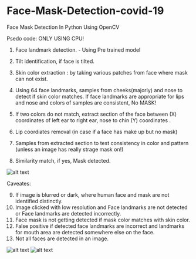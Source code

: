 # Face-Mask-Detection-covid-19
Face Mask Detection In Python Using OpenCV

Psedo code: ONLY USING CPU!

1. Face landmark detection. - Using Pre trained model 
2. Tilt identification, if face is tilted.
3. Skin color extraction : by taking various patches from face where mask can not exist.
4. Using 64 face landmarks, samples from cheeks(majorly) and nose to detect if skin color matches.
If face landmarks are appropriate for lips and nose and colors of samples are consistent, No MASK!


5. If two colors do not match, extract section of the face between (X) coordinates of left ear to right ear, nose to chin (Y) coordinates .
6. Lip coordiates removal (in case if a face has make up but no mask)
7. Samples from extracted section to test consistency in color and pattern (unless an image has really strage mask on!)
8. Similarity match, if yes, Mask detected.

![alt text](https://github.com/Deepika-Sharma08/Face-Mask-Detection-covid-19/tree/master/output/img.JPG?raw=true)




Caveates:

9. If image is blurred or dark, where human face and mask are not identified distinctly.
10. Image clicked with low resolution and Face landmarks are not detected or Face landmarks are detected incorrectly.
11. Face mask is not getting detected if mask color matches with skin color.
12. False positive if detected face landmarks are incorrect and landmarks for mouth area are detected somewhere else on the face.
11. Not all faces are detected in an image. 


![alt text](https://github.com/Deepika-Sharma08/Face-Mask-Detection-covid-19/tree/master/output/img7.jpg?raw=true)
![alt text](https://github.com/Deepika-Sharma08/Face-Mask-Detection-covid-19/tree/master/output/img12.jpg?raw=true)

